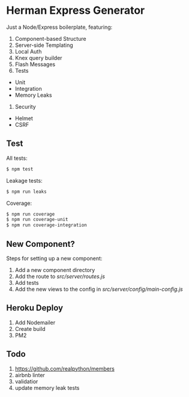 # Herman Express Generator

Just a Node/Express boilerplate, featuring:

1. Component-based Structure
1. Server-side Templating
1. Local Auth
1. Knex query builder
1. Flash Messages
1. Tests
  - Unit
  - Integration
  - Memory Leaks
1. Security
  - Helmet
  - CSRF

## Test

All tests:

```sh
$ npm test
```

Leakage tests:

```sh
$ npm run leaks
```

Coverage:

```sh
$ npm run coverage
$ npm run coverage-unit
$ npm run coverage-integration
```

## New Component?

Steps for setting up a new component:

1. Add a new component directory
1. Add the route to *src/server/routes.js*
1. Add tests
1. Add the new views to the config in *src/server/config/main-config.js*

## Heroku Deploy

1. Add Nodemailer
1. Create build
1. PM2

## Todo

1. https://github.com/realpython/members
1. airbnb linter
1. validatior
1. update memory leak tests
